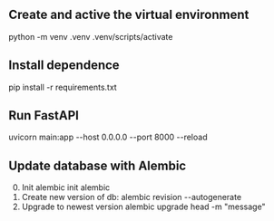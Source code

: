 ## Create and active the virtual environment
python -m venv .venv
.venv/scripts/activate

## Install dependence
pip install -r requirements.txt

## Run FastAPI
uvicorn main:app --host 0.0.0.0 --port 8000 --reload

## Update database with Alembic
0. Init
alembic init alembic
1. Create new version of db:
alembic revision --autogenerate
2. Upgrade to newest version
alembic upgrade head -m "message"